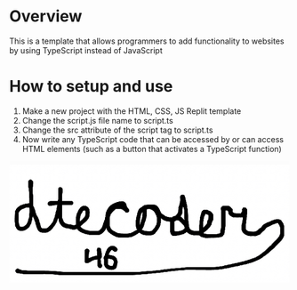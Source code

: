 # Overview
This is a template that allows programmers to add functionality to websites by using TypeScript instead of JavaScript

# How to setup and use
1. Make a new project with the HTML, CSS, JS Replit template
2. Change the script.js file name to script.ts
3. Change the src attribute of the script tag to script.ts
4. Now write any TypeScript code that can be accessed by or can access HTML elements (such as a button that activates a TypeScript function)

![my coding signature](signature.jpeg)
